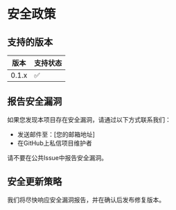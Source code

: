 # 安全政策

## 支持的版本

| 版本 | 支持状态 |
| ---- | -------- |
| 0.1.x | :white_check_mark: |

## 报告安全漏洞

如果您发现本项目存在安全漏洞，请通过以下方式联系我们：

- 发送邮件至：[您的邮箱地址]
- 在GitHub上私信项目维护者

请不要在公共Issue中报告安全漏洞。

## 安全更新策略

我们将尽快响应安全漏洞报告，并在确认后发布修复版本。